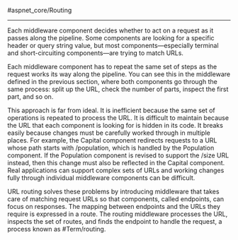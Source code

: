 #aspnet_core/Routing

---

Each middleware component decides whether to act on a request as it passes along the pipeline. Some
components are looking for a specific header or query string value, but most components—especially
terminal and short-circuiting components—are trying to match URLs.

Each middleware component has to repeat the same set of steps as the request works its way along the
pipeline. You can see this in the middleware defined in the previous section, where both components go
through the same process: split up the URL, check the number of parts, inspect the first part, and so on.

This approach is far from ideal. It is inefficient because the same set of operations is repeated to process
the URL. It is difficult to maintain because the URL that each component is looking for is hidden in its code.
It breaks easily because changes must be carefully worked through in multiple places. For example, the
Capital component redirects requests to a URL whose path starts with /population, which is handled by
the Population component. If the Population component is revised to support the /size URL instead, then
this change must also be reflected in the Capital component. Real applications can support complex sets of
URLs and working changes fully through individual middleware components can be difficult.

URL routing solves these problems by introducing middleware that takes care of matching request
URLs so that components, called endpoints, can focus on responses. The mapping between endpoints and
the URLs they require is expressed in a route. The routing middleware processes the URL, inspects the set of
routes, and finds the endpoint to handle the request, a process known as #Term/routing.
